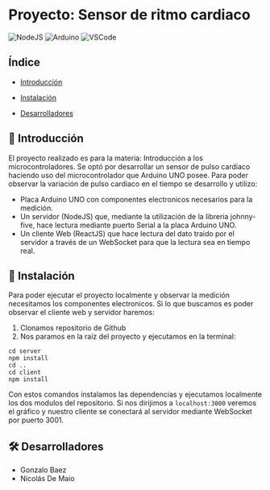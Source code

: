 # Proyecto: Sensor de ritmo cardiaco
![NodeJS](https://img.shields.io/badge/Node.js-339933?style=for-the-badge&logo=nodedotjs&logoColor=white)
![Arduino](https://img.shields.io/badge/Arduino_IDE-00979D?style=for-the-badge&logo=arduino&logoColor=white)
![VSCode](https://img.shields.io/badge/VSCode-0078D4?style=for-the-badge&logo=visual%20studio%20code&logoColor=white)

## Índice

* [Introducción](#intro)

* [Instalación](#instalacion)

* [Desarrolladores](#desarrolladores)

## 📃 Introducción<a name="intro"></a>

El proyecto realizado es para la materia: Introducción a los microcontroladores.
Se optó por desarrollar un sensor de pulso cardiaco haciendo uso del microcontrolador que Arduino UNO posee.
Para poder observar la variación de pulso cardiaco en el tiempo se desarrollo y utilizo:
- Placa Arduino UNO con componentes electronicos necesarios para la medición.
- Un servidor (NodeJS) que, mediante la utilización de la libreria johnny-five, hace lectura mediante puerto Serial a la placa Arduino UNO.
- Un cliente Web (ReactJS) que hace lectura del dato traido por el servidor a través de un WebSocket para que la lectura sea en tiempo real.

## 📁 Instalación<a name="instalacion"></a>

Para poder ejecutar el proyecto localmente y observar la medición necesitamos los componentes electronicos.
Si lo que buscamos es poder observar el cliente web y servidor haremos:
1. Clonamos repositorio de Github
2. Nos paramos en la raíz del proyecto y ejecutamos en la terminal:
  ```
  cd server
  npm install
  cd ..
  cd client
  npm install
  ```
Con estos comandos instalamos las dependencias y ejecutamos localmente los dos modulos del repositorio.
Si nos dirijimos a ```localhost:3000``` veremos el gráfico y nuestro cliente se conectará al servidor mediante WebSocket por puerto 3001.

## 🛠️ Desarrolladores<a name="desarrolladores"></a>

- Gonzalo Baez
- Nicolás De Maio
